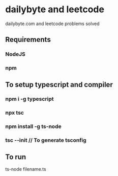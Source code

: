 # dailybyte and leetcode
dailybyte.com and leetcode problems solved

## Requirements
### NodeJS
### npm

## To setup typescript and compiler

### npm i -g typescript
### npx tsc
### npm install -g ts-node
### tsc --init // To generate tsconfig


## To run

ts-node filename.ts